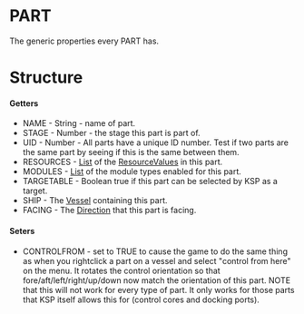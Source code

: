 # PART

The generic properties every PART has.

Structure
=========

#### Getters

* NAME - String - name of part.
* STAGE - Number - the stage this part is part of.
* UID - Number - All parts have a unique ID number.  Test if two parts are the same part by seeing if this is the same between them.
* RESOURCES - [List](../list/index.html) of the [ResourceValues](../resource/index.html) in this part.
* MODULES - [List](../list/index.html) of the module types enabled for this part.
* TARGETABLE - Boolean true if this part can be selected by KSP as a target.
* SHIP - The [Vessel](../vessel/index.html) containing this part.
* FACING - The [Direction](../direction/index.html) that this part is facing.

#### Seters

* CONTROLFROM - set to TRUE to cause the game to do the same thing as when you rightclick a part on a vessel and select "control from here" on the menu.  It rotates the control orientation so that fore/aft/left/right/up/down now match the orientation of this part.  NOTE that this will not work for every type of part.  It only works for those parts that KSP itself allows this for (control cores and docking ports).

